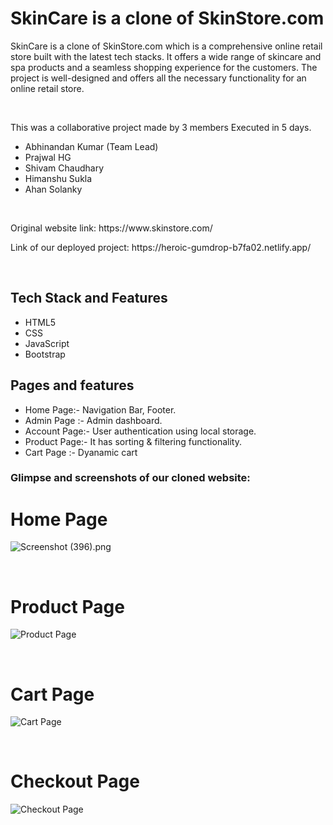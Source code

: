 <h1 font-size="30px"> SkinCare is a clone of SkinStore.com </h1>
<p>
 SkinCare is a clone of SkinStore.com which is a comprehensive online retail store built with the latest tech stacks. It offers a wide range of skincare and spa products and a seamless shopping experience for the customers. The project is well-designed and offers all the necessary functionality for an online retail store.
</p>

<br/>
<p>This was a collaborative project made by 3 members Executed in 5 days.</p>

- Abhinandan Kumar (Team Lead)
- Prajwal HG
- Shivam Chaudhary
- Himanshu Sukla
- Ahan Solanky
<br/>

<p>Original website link: <a>https://www.skinstore.com/</a></p>
<p>Link of our deployed project: <a>https://heroic-gumdrop-b7fa02.netlify.app/</a></p>
<br/>

## Tech Stack and Features

- HTML5
- CSS
- JavaScript
- Bootstrap


## Pages and features
- Home Page:- Navigation Bar, Footer.
- Admin Page :- Admin dashboard.
- Account Page:- User authentication using local storage.
- Product Page:- It has sorting & filtering functionality.
- Cart Page :- Dyanamic cart


### Glimpse and screenshots of our cloned website:

<h1>Home Page</h1>

![Screenshot (396).png](https://masai-course.s3.ap-south-1.amazonaws.com/editor/uploads/2023-02-08/Screenshot%20%28396%29_875853.png)

<br/>

###
<h1>Product Page</h1>

![Product Page](https://masai-course.s3.ap-south-1.amazonaws.com/editor/uploads/2023-02-08/Screenshot%202023-02-08%20183507_733407.jpeg) 

<br/>

###
<h1>Cart Page</h1>

![Cart Page](https://masai-course.s3.ap-south-1.amazonaws.com/editor/uploads/2023-02-08/Screenshot%202023-02-08%20182958_227304.jpeg)

<br/>

###
<h1>Checkout Page</h1>

![Checkout Page](https://masai-course.s3.ap-south-1.amazonaws.com/editor/uploads/2023-02-08/Screenshot%202023-02-08%20183112_889111.jpeg)





  

  
